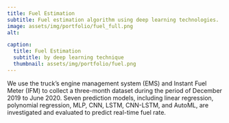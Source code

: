 ```yaml
---
title: Fuel Estimation
subtitle: Fuel estimation algorithm using deep learning technologies.
image: assets/img/portfolio/fuel_full.png
alt: 

caption:
  title: Fuel Estimation
  subtitle: by deep learning technique
  thumbnail: assets/img/portfolio/fuel.png
---
```

We use the truck’s engine management system (EMS) and Instant Fuel Meter (IFM) to collect a three-month dataset during the period of December 2019 to June 2020. Seven prediction models, including linear regression, polynomial regression, MLP, CNN, LSTM, CNN-LSTM, and AutoML, are investigated and evaluated to predict real-time fuel rate. 


